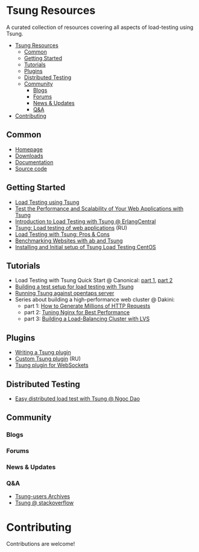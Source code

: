 # Tsung Resources
A curated collection of resources covering all aspects of load-testing using Tsung.

- [Tsung Resources](#tsung-resources)
	- [Common](#common)
    - [Getting Started](#getting-started)
    - [Tutorials](#tutorials)
    - [Plugins](#plugins)
    - [Distributed Testing](#distributed-testing)
    - [Community](#community)
        - [Blogs](#blogs)
        - [Forums](#forums)
        - [News & Updates](#news--updates)
        - [Q&A](#qa)
- [Contributing](#contributing)

## Common

- [Homepage](http://tsung.erlang-projects.org/)
- [Downloads](http://tsung.erlang-projects.org/dist/)
- [Documentation](http://tsung.erlang-projects.org/user_manual/index.html)
- [Source code](https://github.com/processone/tsung/)

## Getting Started

- [Load Testing using Tsung](https://engineering.helpshift.com/2014/tsung/)
- [Test the Performance and Scalability of Your Web Applications with Tsung](https://beebole.com/blog/erlang/test-performance-and-scalability-of-your-web-applications-with-tsung/)
- [Introduction to Load Testing with Tsung @ ErlangCentral](https://erlangcentral.org/wiki/index.php?title=Introduction_to_Load_Testing_with_Tsung)
- [Tsung: Load testing of web applications](https://habrahabr.ru/post/132459/) (RU)
- [Load Testing with Tsung: Pros & Cons](https://getcookie.wordpress.com/2013/02/13/load-testing-with-tsung/)
- [Benchmarking Websites with ab and Tsung ](https://www.rsreese.com/benchmarking-websites-with-ab-and-tsung/)
- [Installing and Initial setup of Tsung Load Testing CentOS](http://whatizee.blogspot.com.by/2015/01/installing-and-initial-setup-of-tsung_21.html)

## Tutorials

- Load Testing with Tsung Quick Start @ Canonical: [part 1](http://voices.canonical.com/isd/2010/11/14/load-testing-with-tsung-quick-start/), [part 2](http://voices.canonical.com/isd/2010/12/10/tsung-quick-start-part-2/)
- [Building a test setup for load testing with Tsung](https://hml.io/2015/08/04/loadtesting-with-tsung-and-multiple-ips/)
- [Running Tsung against opentaps server](http://www.opentaps.org/docs/index.php/Running_Tsung_against_opentaps_server)
- Series about building a high-performance web cluster @ Dakini:
	- part 1: [How to Generate Millions of HTTP Requests](http://dak1n1.com/blog/14-http-load-generate/)
	- part 2: [Tuning Nginx for Best Performance](http://dak1n1.com/blog/12-nginx-performance-tuning/)
	- part 3: [Building a Load-Balancing Cluster with LVS](http://dak1n1.com/blog/13-load-balancing-lvs/)

## Plugins

- [Writing a Tsung plugin](http://web.archive.org/web/20150208112949/http://www.process-one.net/en/wiki/Writing_a_Tsung_plugin/)
- [Custom Tsung plugin](http://lin-techdet.blogspot.com.by/2013/04/tsung.html) (RU)
- [Tsung plugin for WebSockets](https://github.com/wulczer/tsung_ws)

## Distributed Testing

- [Easy distributed load test with Tsung @ Ngoc Dao](https://github.com/ngocdaothanh/tsart)

## Community

### Blogs

### Forums

### News & Updates

### Q&A

- [Tsung-users Archives](http://lists.process-one.net/pipermail/tsung-users/)
- [Tsung @ stackoverflow](http://stackoverflow.com/questions/tagged/tsung)

# Contributing

Contributions are welcome!
